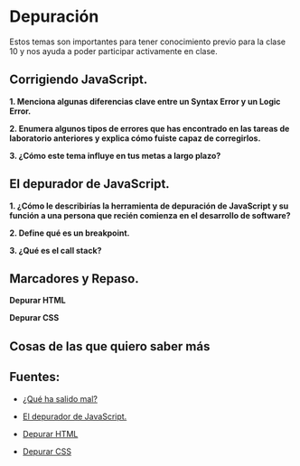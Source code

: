 # Depuración

Estos temas son importantes para tener conocimiento previo para la clase 10 y nos ayuda a poder participar activamente en clase.

## Corrigiendo JavaScript.

**1. Menciona algunas diferencias clave entre un Syntax Error y un Logic Error.**

**2. Enumera algunos tipos de errores que has encontrado en las tareas de laboratorio anteriores y explica cómo fuiste capaz de corregirlos.**

**3. ¿Cómo este tema influye en tus metas a largo plazo?**

## El depurador de JavaScript.

**1. ¿Cómo le describirías la herramienta de depuración de JavaScript y su función a una persona que recién comienza en el desarrollo de software?**

**2. Define qué es un breakpoint.**

**3. ¿Qué es el call stack?**

## Marcadores y Repaso.

**Depurar HTML**

**Depurar CSS**

## Cosas de las que quiero saber más

## Fuentes:

+ [¿Qué ha salido mal? ](https://developer.mozilla.org/es/docs/Learn/JavaScript/First_steps/What_went_wrong)

+ [El depurador de JavaScript.](https://developer.mozilla.org/es/docs/Learn/Common_questions/Tools_and_setup/What_are_browser_developer_tools#the_javascript_debugger)

+ [Depurar HTML](https://developer.mozilla.org/es/docs/Learn/HTML/Introduction_to_HTML/Debugging_HTML)

+ [Depurar CSS](https://developer.mozilla.org/es/docs/Learn/CSS/Building_blocks/Debugging_CSS)
